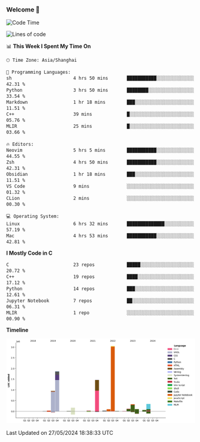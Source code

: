 ### Welcome 👋

<!--START_SECTION:waka-->
![Code Time](http://img.shields.io/badge/Code%20Time-1%2C485%20hrs%2045%20mins-blue)

![Lines of code](https://img.shields.io/badge/From%20Hello%20World%20I%27ve%20Written-8.7%20million%20lines%20of%20code-blue)

📊 **This Week I Spent My Time On** 

```text
🕑︎ Time Zone: Asia/Shanghai

💬 Programming Languages: 
sh                       4 hrs 50 mins       ███████████░░░░░░░░░░░░░░   42.31 % 
Python                   3 hrs 50 mins       ████████░░░░░░░░░░░░░░░░░   33.54 % 
Markdown                 1 hr 18 mins        ███░░░░░░░░░░░░░░░░░░░░░░   11.51 % 
C++                      39 mins             █░░░░░░░░░░░░░░░░░░░░░░░░   05.76 % 
MLIR                     25 mins             █░░░░░░░░░░░░░░░░░░░░░░░░   03.66 % 

🔥 Editors: 
Neovim                   5 hrs 5 mins        ███████████░░░░░░░░░░░░░░   44.55 % 
Zsh                      4 hrs 50 mins       ███████████░░░░░░░░░░░░░░   42.31 % 
Obsidian                 1 hr 18 mins        ███░░░░░░░░░░░░░░░░░░░░░░   11.51 % 
VS Code                  9 mins              ░░░░░░░░░░░░░░░░░░░░░░░░░   01.32 % 
CLion                    2 mins              ░░░░░░░░░░░░░░░░░░░░░░░░░   00.30 % 

💻 Operating System: 
Linux                    6 hrs 32 mins       ██████████████░░░░░░░░░░░   57.19 % 
Mac                      4 hrs 53 mins       ███████████░░░░░░░░░░░░░░   42.81 % 
```

**I Mostly Code in C** 

```text
C                        23 repos            █████░░░░░░░░░░░░░░░░░░░░   20.72 % 
C++                      19 repos            ████░░░░░░░░░░░░░░░░░░░░░   17.12 % 
Python                   14 repos            ███░░░░░░░░░░░░░░░░░░░░░░   12.61 % 
Jupyter Notebook         7 repos             ██░░░░░░░░░░░░░░░░░░░░░░░   06.31 % 
MLIR                     1 repo              ░░░░░░░░░░░░░░░░░░░░░░░░░   00.90 % 
```



**Timeline**

![Lines of Code chart](https://raw.githubusercontent.com/Bohan-hu/Bohan-hu/master/assets/bar_graph.png)


 Last Updated on 27/05/2024 18:38:33 UTC
<!--END_SECTION:waka-->



